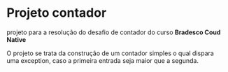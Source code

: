 # Projeto contador

projeto para a resolução do desafio de contador do curso **Bradesco Coud Native**

O projeto se trata da construção de um contador simples o qual dispara uma exception, caso a primeira entrada seja maior que a segunda.
